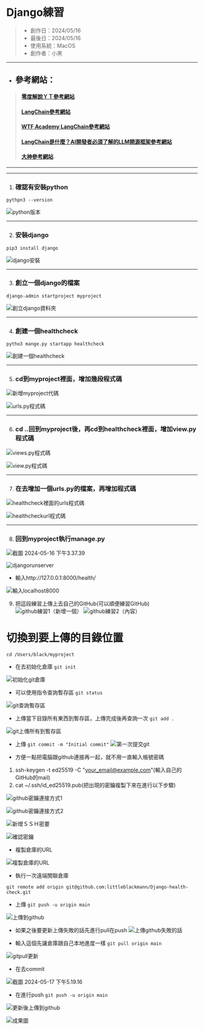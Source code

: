 # Django練習
> * 創作日：2024/05/16
> * 最後日：2024/05/16
> * 使用系統：MacOS
> * 創作者：小黑
---
* ## 參考網站：
> #### [零度解說ＹＴ參考網站](https://www.youtube.com/watch?v=3LLUyaHP-3I&t=433s)
> #### [LangChain參考網站](https://python.langchain.com/v0.1/docs/get_started/introduction/)
> #### [WTF Academy LangChain參考網站](https://www.youtube.com/watch?v=UQuKSGPpZW0&list=PL2fGiugrNooiIOPokp4tCZ71kVOdjBcsu&index=1)
> #### [LangChain是什麼？AI開發者必須了解的LLM開源框架參考網站](https://tw.alphacamp.co/blog/langchain-intro)
> #### [大神參考網站](https://chatgpt.com/?oai-dm=1)
---


---
1. ### 確認有安裝python
`pythpn3 --version`

![python版本](https://hackmd.io/_uploads/r1ZWBXXmR.png)

---

2. ### 安裝django
`pip3 install django`

![django安裝](https://hackmd.io/_uploads/SygBU77XA.png)

---

3. ### 創立一個django的檔案
`django-admin startproject myproject`

![創立django資料夾](https://hackmd.io/_uploads/ryegPmQQA.png)

---

4. ### 創建一個healthcheck
`pytho3 mange.py startapp healthcheck`

![創建一個healthcheck](https://hackmd.io/_uploads/HyMou7mmC.png)

---

5. ### cd到myproject裡面，增加幾段程式碼

![新增myproject代碼](https://hackmd.io/_uploads/r19EnQ7m0.png)

![urls.py程式碼](https://hackmd.io/_uploads/rkc2L4mQ0.png)

---

6. ### cd ..回到myproject後，再cd到healthcheck裡面，增加view.py程式碼

![views.py程式碼](https://hackmd.io/_uploads/BJNHAX7QC.png)

![view.py程式碼](https://hackmd.io/_uploads/HkAY07XX0.png)

---

7. ### 在去增加一個urls.py的檔案，再增加程式碼
![healthcheck裡面的urls程式碼](https://hackmd.io/_uploads/HJj0xNQmR.png)

![healthcheckurl程式碼](https://hackmd.io/_uploads/rkC8Z4mQ0.png)


---

8. ### 回到myproject執行manage.py

![截圖 2024-05-16 下午3.37.39](https://hackmd.io/_uploads/Bk4RPEmmR.png)

![djangorunserver](https://hackmd.io/_uploads/ByxqwEQXR.png)

* 輸入http://127.0.0.1:8000/health/

![輸入localhost8000](https://hackmd.io/_uploads/HJ2cuE7QR.png)

9. 把這段練習上傳上去自己的GitHub(可以順便練習GitHub)
![github練習1（新增一個）](https://hackmd.io/_uploads/H1VGZwQXR.png)
![github練習2（內容）](https://hackmd.io/_uploads/H12zZDX7C.png)


# 切換到要上傳的目錄位置
`cd /Users/black/myproject`
* 在去初始化倉庫
`git init`

![初始化git倉庫](https://hackmd.io/_uploads/BJOAUBQQA.png)

* 可以使用指令查詢暫存區
`git status`

![git查詢暫存區](https://hackmd.io/_uploads/ry1PwBX7C.png)

* 上傳當下目錄所有東西到暫存區，上傳完成後再查詢一次
`git add .`

![git上傳所有到暫存區](https://hackmd.io/_uploads/HJoE_HX7A.png)

* 上傳
`git commit -m "Initial commit"`
![第一次提交git](https://hackmd.io/_uploads/B1wmOI770.png)


* 方便一點把電腦跟github連接再一起，就不用一直輸入帳號密碼
1. ssh-keygen -t ed25519 -C "your_email@example.com"(輸入自己的GitHub的mail)
2. cat ~/.ssh/id_ed25519.pub(把出現的密鑰複製下來在進行以下步驟)

![github密鑰連接方式1](https://hackmd.io/_uploads/r1-5C87XC.png)

![github密鑰連接方式2](https://hackmd.io/_uploads/r1HqR87mR.png)

![新增ＳＳＨ密要](https://hackmd.io/_uploads/ry99AUQmA.png)

![確認密鑰](https://hackmd.io/_uploads/r1A9AL7QA.png)

* 複製倉庫的URL

![複製倉庫的URL](https://hackmd.io/_uploads/ByC8FS77A.png)

* 執行一次遠端關聯倉庫
```
git remote add origin git@github.com:littleblackmann/Django-health-check.git
```

* 上傳
`git push -u origin main`

![上傳到github](https://hackmd.io/_uploads/BybzoIX7A.png)




* 如果之後要更新上傳失敗的話先進行pull在push
![上傳github失敗的話](https://hackmd.io/_uploads/rJqc05NQ0.png)

* 輸入這個先讓倉庫跟自己本地進度一樣
`git pull origin main`

![gitpull更新](https://hackmd.io/_uploads/HkCP1oN7R.png)

* 在去commit

![截圖 2024-05-17 下午5.19.16](https://hackmd.io/_uploads/Bk94bsN70.png)


* 在進行push
`git push -u origin main`

![更新後上傳到github](https://hackmd.io/_uploads/Bk_FZoNXA.png)

![成果圖](https://hackmd.io/_uploads/H1PbMiEmR.png)



















